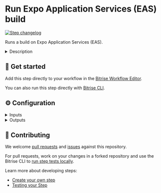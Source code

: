 # Run Expo Application Services (EAS) build

[![Step changelog](https://shields.io/github/v/release/bitrise-steplib/bitrise-step-run-eas-build?include_prereleases&label=changelog&color=blueviolet)](https://github.com/bitrise-steplib/bitrise-step-run-eas-build/releases)

Runs a build on Expo Application Services (EAS).

<details>
<summary>Description</summary>

Runs a build on Expo Application Services (EAS).

The step runs `EXPO_TOKEN=[access_token] npx eas-cli build --platform [platform] --non-interactive [eas_options]`

in the provided `[work_dir]`.
</details>

## 🧩 Get started

Add this step directly to your workflow in the [Bitrise Workflow Editor](https://devcenter.bitrise.io/steps-and-workflows/steps-and-workflows-index/).

You can also run this step directly with [Bitrise CLI](https://github.com/bitrise-io/bitrise).

## ⚙️ Configuration

<details>
<summary>Inputs</summary>

| Key | Description | Flags | Default |
| --- | --- | --- | --- |
| `access_token` | Expo Access Token.  Visit [Expo Documentation](https://docs.expo.dev/accounts/programmatic-access) to generate one. | required, sensitive |  |
| `platform` | Platform to build. | required | `all` |
| `work_dir` | Directory containing the Expo project (`app.json`). | required | `$BITRISE_SOURCE_DIR` |
| `eas_options` | Additional options for the eas command.  The step runs `EXPO_TOKEN=[access_token] npx eas-cli build --platform [platform] --non-interactive`, use this input to pass additional option to the command.  Example: `--profile=development`. |  |  |
</details>

<details>
<summary>Outputs</summary>
There are no outputs defined in this step
</details>

## 🙋 Contributing

We welcome [pull requests](https://github.com/bitrise-steplib/bitrise-step-run-eas-build/pulls) and [issues](https://github.com/bitrise-steplib/bitrise-step-run-eas-build/issues) against this repository.

For pull requests, work on your changes in a forked repository and use the Bitrise CLI to [run step tests locally](https://devcenter.bitrise.io/bitrise-cli/run-your-first-build/).

Learn more about developing steps:

- [Create your own step](https://devcenter.bitrise.io/contributors/create-your-own-step/)
- [Testing your Step](https://devcenter.bitrise.io/contributors/testing-and-versioning-your-steps/)
